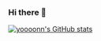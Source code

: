 ### Hi there 👋

[![yoooonn's GitHub stats](https://github-readme-stats.vercel.app/api?username=yoooonn&show_icons=true&count_private=true&hide=issues,contribs)](https://github.com/anuraghazra/github-readme-stats)


<!--
**yoooonn/yoooonn** is a ✨ _special_ ✨ repository because its `README.md` (this file) appears on your GitHub profile.

Here are some ideas to get you started:

- 🔭 I’m currently working on ...
- 🌱 I’m currently learning ...
- 👯 I’m looking to collaborate on ...
- 🤔 I’m looking for help with ...
- 💬 Ask me about ...
- 📫 How to reach me: ...
- 😄 Pronouns: ...
- ⚡ Fun fact: ...
-->
